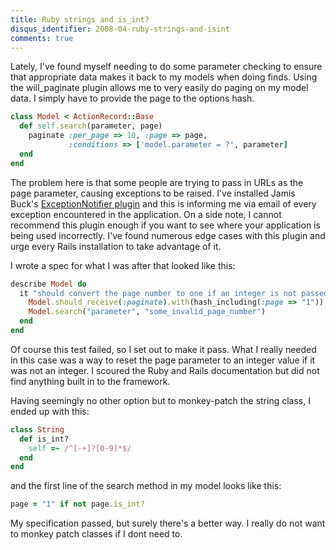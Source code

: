 ```yaml
---
title: Ruby strings and is_int?
disqus_identifier: 2008-04-ruby-strings-and-isint
comments: true
---
```


Lately, I've found myself needing to do some parameter checking to ensure that appropriate data makes it back to my models when doing finds. Using the will_paginate plugin allows me to very easily do paging on my model data. I simply have to provide the page to the options hash.

``` ruby
class Model < ActionRecord::Base
  def self.search(parameter, page)
    paginate :per_page => 10, :page => page,
             :conditions => ['model.parameter = ?', parameter]
  end
end
```

The problem here is that some people are trying to pass in URLs as the page parameter, causing exceptions to be raised. I've installed Jamis Buck's [ExceptionNotifier plugin][1] and this is informing me via email of every exception encountered in the application. On a side note, I cannot recommend this plugin enough if you want to see where your application is being used incorrectly. I've found numerous edge cases with this plugin and urge every Rails installation to take advantage of it.

I wrote a spec for what I was after that looked like this:

``` ruby
describe Model do
  it "should convert the page number to one if an integer is not passed" do
    Model.should_receive(:paginate).with(hash_including(:page => "1"))
    Model.search("parameter", "some_invalid_page_number")
  end
end
```

Of course this test failed, so I set out to make it pass. What I really needed in this case was a way to reset the page parameter to an integer value if it was not an integer. I scoured the Ruby and Rails documentation but did not find anything built in to the framework.

Having seemingly no other option but to monkey-patch the string class, I ended up with this:

``` ruby
class String
  def is_int?
    self =~ /^[-+]?[0-9]*$/
  end
end
```

and the first line of the search method in my model looks like this:

``` ruby
page = "1" if not page.is_int?
```

My specification passed, but surely there's a better way. I really do not want to monkey patch classes if I dont need to.

[1]: http://agilewebdevelopment.com/plugins/exception_notifier "Plugins - Exception Notifier - Agile Web Development"
